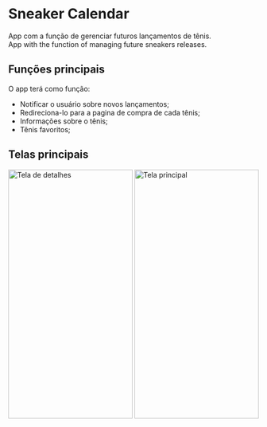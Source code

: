 # Sneaker Calendar 

App com a função de gerenciar futuros lançamentos de tênis.</br>
App with the function of managing future sneakers releases.

## Funções principais

O app terá como função:
 - Notificar o usuário sobre novos lançamentos;
 - Redireciona-lo para a pagina de compra de cada tênis;
 - Informações sobre o tênis;
 - Tênis favoritos;
 
 

## Telas principais
<a href="https://ibb.co/rwxyh7t"><img src="https://i.ibb.co/fxk0W1S/Whats-App-Image-2020-07-21-at-12-10-24.jpg" alt="Tela de detalhes" border="0" height="500" width="250"></a>
<a href="https://ibb.co/FH2Zjp0"><img src="https://i.ibb.co/41zv5kY/Whats-App-Image-2020-07-21-at-12-10-27.jpg" alt="Tela principal" border="0"  height="500" width="250"></a>
